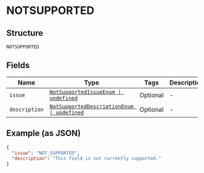 
# NOTSUPPORTED

## Structure

`NOTSUPPORTED`

## Fields

| Name | Type | Tags | Description |
|  --- | --- | --- | --- |
| `issue` | [`NotSupportedIssueEnum \| undefined`](../../doc/models/not-supported-issue-enum.md) | Optional | - |
| `description` | [`NotSupportedDescriptionEnum \| undefined`](../../doc/models/not-supported-description-enum.md) | Optional | - |

## Example (as JSON)

```json
{
  "issue": "NOT_SUPPORTED",
  "description": "This field is not currently supported."
}
```

